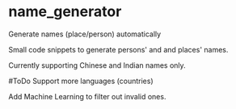 # name_generator
Generate names (place/person) automatically

Small code snippets to generate persons' and  and places' names.

Currently supporting Chinese and Indian names only.

#ToDo
Support more languages (countries)

Add Machine Learning to filter out invalid ones.
